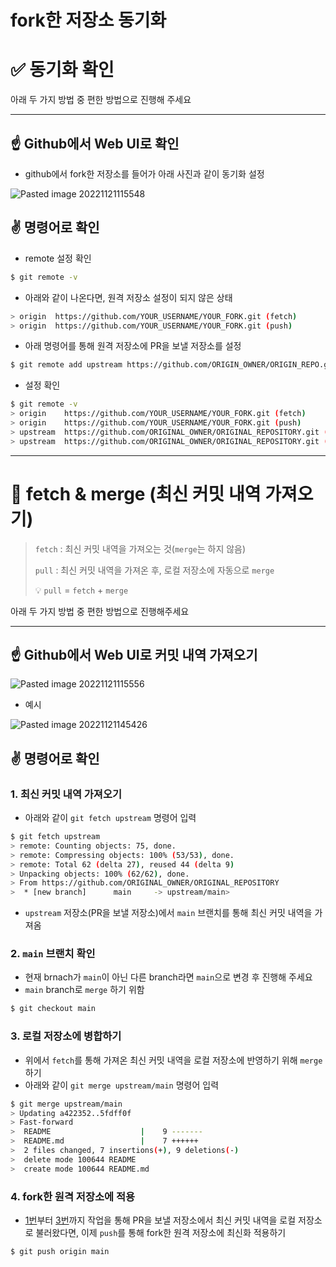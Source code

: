 # fork한 저장소 동기화

# ✅ 동기화 확인

아래 두 가지 방법 중 편한 방법으로 진행해 주세요

---

## ☝️ Github에서 Web UI로 확인

- github에서 fork한 저장소를 들어가 아래 사진과 같이 동기화 설정

![Pasted image 20221121115548](https://user-images.githubusercontent.com/70932170/203035110-4e669c97-c100-46f6-bfc1-deac4efab035.png)

## ✌️ 명령어로 확인

- remote 설정 확인

```bash
$ git remote -v
```

- 아래와 같이 나온다면, 원격 저장소 설정이 되지 않은 상태

```bash
> origin  https://github.com/YOUR_USERNAME/YOUR_FORK.git (fetch)
> origin  https://github.com/YOUR_USERNAME/YOUR_FORK.git (push)
```

- 아래 명령어를 통해 원격 저장소에 PR을 보낼 저장소를 설정

```bash
$ git remote add upstream https://github.com/ORIGIN_OWNER/ORIGIN_REPO.git
```

- 설정 확인

```bash
$ git remote -v
> origin    https://github.com/YOUR_USERNAME/YOUR_FORK.git (fetch)
> origin    https://github.com/YOUR_USERNAME/YOUR_FORK.git (push)
> upstream  https://github.com/ORIGINAL_OWNER/ORIGINAL_REPOSITORY.git (fetch)
> upstream  https://github.com/ORIGINAL_OWNER/ORIGINAL_REPOSITORY.git (push)
```

---

# 👀 fetch & merge (최신 커밋 내역 가져오기)

>`fetch` : 최신 커밋 내역을 가져오는 것(`merge`는 하지 않음)
>
>`pull` : 최신 커밋 내역을 가져온 후, 로컬 저장소에 자동으로 `merge`
>
>💡 `pull` = `fetch` + `merge`

아래 두 가지 방법 중 편한 방법으로 진행해주세요

---

## ☝️ Github에서 Web UI로 커밋 내역 가져오기

![Pasted image 20221121115556](https://user-images.githubusercontent.com/70932170/203035130-2478a370-e710-4281-a7f4-f86e96550ae9.png)

- 예시

![Pasted image 20221121145426](https://user-images.githubusercontent.com/70932170/203035153-bf4e10e5-fdfc-492e-b775-f06258e391c7.png)

## ✌️ 명령어로 확인

### 1. 최신 커밋 내역 가져오기

- 아래와 같이 `git fetch upstream` 명령어 입력

```bash
$ git fetch upstream
> remote: Counting objects: 75, done.
> remote: Compressing objects: 100% (53/53), done.
> remote: Total 62 (delta 27), reused 44 (delta 9)
> Unpacking objects: 100% (62/62), done.
> From https://github.com/ORIGINAL_OWNER/ORIGINAL_REPOSITORY
>  * [new branch]      main     -> upstream/main>
```

- `upstream` 저장소(PR을 보낼 저장소)에서 `main` 브랜치를 통해 최신 커밋 내역을 가져옴

### 2. `main` 브랜치 확인

- 현재 brnach가 `main`이 아닌 다른 branch라면 `main`으로 변경 후 진행해 주세요
- `main` branch로 `merge` 하기 위함

```bash
$ git checkout main
```

### 3. 로컬 저장소에 병합하기

- 위에서 `fetch`를 통해 가져온 최신 커밋 내역을 로컬 저장소에 반영하기 위해 `merge`하기
- 아래와 같이 `git merge upstream/main` 명령어 입력

```bash
$ git merge upstream/main
> Updating a422352..5fdff0f
> Fast-forward
>  README                    |    9 -------
>  README.md                 |    7 ++++++
>  2 files changed, 7 insertions(+), 9 deletions(-)
>  delete mode 100644 README
>  create mode 100644 README.md
```

### 4. fork한 원격 저장소에 적용

- [1번](#1-최신-커밋-내역-가져오기)부터 [3번](#3-로컬-저장소에-병합하기)까지 작업을 통해 PR을 보낼 저장소에서 최신 커밋 내역을 로컬 저장소로 불러왔다면, 이제 `push`를 통해 fork한 원격 저장소에 최신화 적용하기

```bash
$ git push origin main
```
